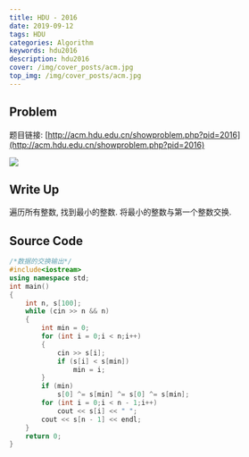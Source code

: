 ```yaml
---
title: HDU - 2016
date: 2019-09-12
tags: HDU
categories: Algorithm
keywords: hdu2016
description: hdu2016
cover: /img/cover_posts/acm.jpg
top_img: /img/cover_posts/acm.jpg
---
```

## Problem

题目链接: [http://acm.hdu.edu.cn/showproblem.php?pid=2016](http://acm.hdu.edu.cn/showproblem.php?pid=2016)

![](/img/img_posts/hdu2016.png)

## Write Up

遍历所有整数, 找到最小的整数.
将最小的整数与第一个整数交换.

## Source Code

``` c++
/*数据的交换输出*/
#include<iostream>
using namespace std;
int main()
{
	int n, s[100];
	while (cin >> n && n)
	{
		int min = 0;
		for (int i = 0;i < n;i++)
		{
			cin >> s[i];
			if (s[i] < s[min])
				min = i;
		}
		if (min)
			s[0] ^= s[min] ^= s[0] ^= s[min];
		for (int i = 0;i < n - 1;i++)
			cout << s[i] << " ";
		cout << s[n - 1] << endl;
	}
	return 0;
}
```
